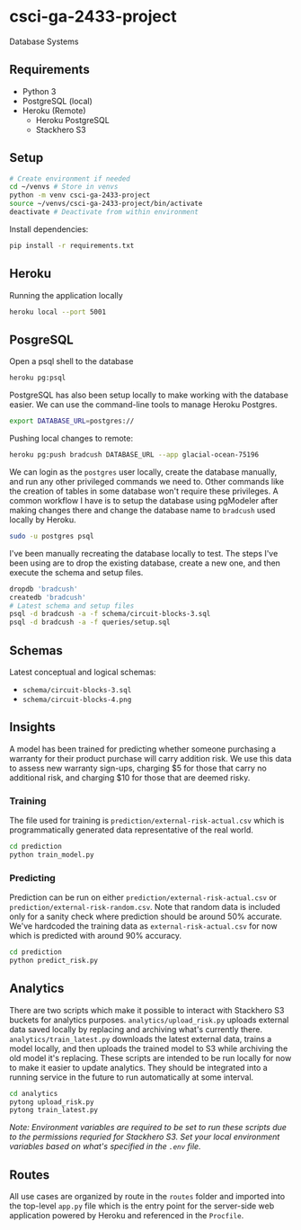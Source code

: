 # csci-ga-2433-project

Database Systems

## Requirements

- Python 3
- PostgreSQL (local)
- Heroku (Remote)
  - Heroku PostgreSQL
  - Stackhero S3

## Setup

``` sh
# Create environment if needed
cd ~/venvs # Store in venvs
python -m venv csci-ga-2433-project
source ~/venvs/csci-ga-2433-project/bin/activate
deactivate # Deactivate from within environment
```

Install dependencies:

``` sh
pip install -r requirements.txt
```

## Heroku

Running the application locally

``` sh
heroku local --port 5001
```

## PosgreSQL

Open a psql shell to the database

``` sh
heroku pg:psql
```

PostgreSQL has also been setup locally to make working with the database
easier. We can use the command-line tools to manage Heroku Postgres.

``` sh
export DATABASE_URL=postgres://
```

Pushing local changes to remote:

``` sh
heroku pg:push bradcush DATABASE_URL --app glacial-ocean-75196
```

We can login as the `postgres` user locally, create the database manually, and
run any other privileged commands we need to. Other commands like the creation
of tables in some database won't require these privileges. A common workflow I
have is to setup the database using pgModeler after making changes there and
change the database name to `bradcush` used locally by Heroku.

``` sh
sudo -u postgres psql
```

I've been manually recreating the database locally to test. The steps I've been
using are to drop the existing database, create a new one, and then execute the
schema and setup files.

``` sh
dropdb 'bradcush'
createdb 'bradcush'
# Latest schema and setup files
psql -d bradcush -a -f schema/circuit-blocks-3.sql
psql -d bradcush -a -f queries/setup.sql
```

## Schemas

Latest conceptual and logical schemas:

- `schema/circuit-blocks-3.sql`
- `schema/circuit-blocks-4.png`

## Insights

A model has been trained for predicting whether someone purchasing a warranty
for their product purchase will carry addition risk. We use this data to assess
new warranty sign-ups, charging $5 for those that carry no additional risk, and
charging $10 for those that are deemed risky.

### Training

The file used for training is `prediction/external-risk-actual.csv` which is
programmatically generated data representative of the real world.

``` sh
cd prediction
python train_model.py
```

### Predicting

Prediction can be run on either `prediction/external-risk-actual.csv` or
`prediction/external-risk-random.csv`. Note that random data is included only
for a sanity check where prediction should be around 50% accurate. We've
hardcoded the training data as `external-risk-actual.csv` for now which is
predicted with around 90% accuracy.

``` sh
cd prediction
python predict_risk.py
```

## Analytics

There are two scripts which make it possible to interact with Stackhero S3
buckets for analytics purposes. `analytics/upload_risk.py` uploads external
data saved locally by replacing and archiving what's currently there.
`analytics/train_latest.py` downloads the latest external data, trains a model
locally, and then uploads the trained model to S3 while archiving the old
model it's replacing. These scripts are intended to be run locally for now to
make it easier to update analytics. They should be integrated into a running
service in the future to run automatically at some interval.

``` sh
cd analytics
pytong upload_risk.py
pytong train_latest.py
```

*Note: Environment variables are required to be set to run these scripts due to
the permissions requried for Stackhero S3. Set your local environment variables
based on what's specified in the `.env` file.*

## Routes

All use cases are organized by route in the `routes` folder and imported into
the top-level `app.py` file which is the entry point for the server-side web
application powered by Heroku and referenced in the `Procfile`.
